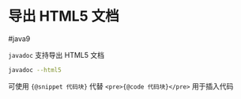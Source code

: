 # 导出 HTML5 文档
#java9 

`javadoc` 支持导出 HTML5 文档

```bash
javadoc --html5
```

可使用 `{@snippet 代码块}` 代替 `<pre>{@code 代码块}</pre>` 用于插入代码
